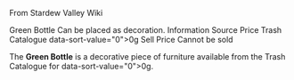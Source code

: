 From Stardew Valley Wiki

Green Bottle Can be placed as decoration. Information Source Price Trash Catalogue data-sort-value="0"&gt;0g Sell Price Cannot be sold

The **Green Bottle** is a decorative piece of furniture available from the Trash Catalogue for data-sort-value="0"&gt;0g.